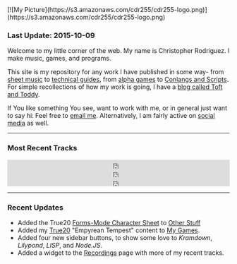 <div id="floatleft">
[![My Picture](https://s3.amazonaws.com/cdr255/cdr255-logo.png)](https://s3.amazonaws.com/cdr255/cdr255-logo.png)
</div>

### Last Update: 2015-10-09

Welcome to my little corner of the web. My name is Christopher
Rodriguez. I make music, games, and programs.

This site is my repository for any work I have published in some way-
from [sheet music][sheet] to [technical guides][tech], from
[alpha games][games] to [Conlangs and Scripts][fonts]. For simple
recollections of how my work is going, I have a
[blog called Toft and Toddy][toft].

If You like something You see, want to work with me, or in general
just want to say hi: Feel free to [email me][email]. Alternatively, I
am fairly active on [social media][social] as well.

---

### Most Recent Tracks
<!-- MIDI Composition -->
<iframe width="100%" height="20" scrolling="no" frameborder="no" src="https://w.soundcloud.com/player/?url=https%3A//api.soundcloud.com/tracks/221192764&amp;color=ff5500&amp;inverse=false&amp;auto_play=false&amp;show_user=true"></iframe>
<!-- One-Take Recording -->
<iframe width="100%" height="20" scrolling="no" frameborder="no" src="https://w.soundcloud.com/player/?url=https%3A//api.soundcloud.com/tracks/222278673&amp;color=ff5500&amp;inverse=false&amp;auto_play=false&amp;show_user=true"></iframe>
<!-- Chiptune Recording -->
<iframe width="100%" height="20" scrolling="no" frameborder="no" src="https://w.soundcloud.com/player/?url=https%3A//api.soundcloud.com/tracks/208498416&amp;color=ff5500&amp;inverse=false&amp;auto_play=false&amp;show_user=true"></iframe>

---

### Recent Updates

- Added the True20 [Forms-Mode Character Sheet][toftpost] to [Other Stuff][stuff]
- Added my [True20][true20] "Empyrean Tempest" content to [My Games][games].
- Added four new sidebar buttons, to show some love to *Kramdown*, *Lilypond*, *LISP*, and *Node.JS*.
- Added a widget to the [Recordings](recordings) page with more of my recent tracks.
  
[sheet]: compositions " "
[fonts]: conlangs " "
[tech]: howtos " "
[games]: games " "
[toft]: http://www.toftandtoddy.com " "
[email]: mailto:cdr255@gmail.com " "
[social]: links " "
[toftpost]: http://www.toftandtoddy.com/2015/09/22/true20-character-sheet/ " "
[true20]: http://true20.com/ " "
[stuff]: stuff " "
